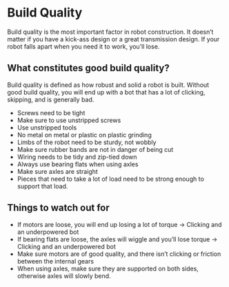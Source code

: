 # Build Quality
Build quality is the most important factor in robot construction. It doesn’t matter if you have a kick-ass design or a great transmission design. If your robot falls apart when you need it to work, you’ll lose. 
 
## What constitutes good build quality?

Build quality is defined as how robust and solid a robot is built. Without good build quality, you will end up with a bot that has a lot of clicking, skipping, and is generally bad. 
* Screws need to be tight
* Make sure to use unstripped screws
* Use unstripped tools
* No metal on metal or plastic on plastic grinding 
* Limbs of the robot need to be sturdy, not wobbly
* Make sure rubber bands are not in danger of being cut
* Wiring needs to be tidy and zip-tied down
* Always use bearing flats when using axles
* Make sure axles are straight
* Pieces that need to take a lot of load need to be strong enough to support that load. 
 
## Things to watch out for

* If motors are loose, you will end up losing a lot of torque → Clicking and an underpowered bot
* If bearing flats are loose, the axles will wiggle and you’ll lose torque → Clicking and an underpowered bot
* Make sure motors are of good quality, and there isn’t clicking or friction between the internal gears
* When using axles, make sure they are supported on both sides, otherwise axles will slowly bend. 

